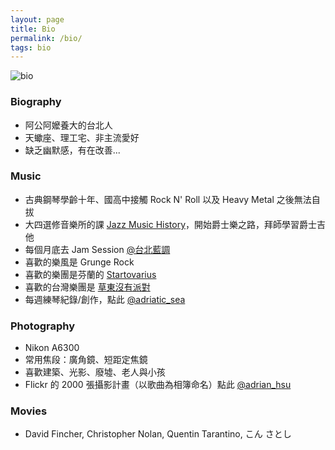 ```yaml
---
layout: page
title: Bio
permalink: /bio/
tags: bio
---
```


![bio](https://user-images.githubusercontent.com/8178172/49525480-cec63f00-f8e8-11e8-9241-2bb887745dae.jpeg)

### Biography

* 阿公阿嬤養大的台北人
* 天蠍座、理工宅、非主流愛好
* 缺乏幽默感，有在改善...

### Music
* 古典鋼琴學齡十年、國高中接觸 Rock N' Roll 以及 Heavy Metal 之後無法自拔
* 大四選修音樂所的課 [Jazz Music History](http://nol.ntu.edu.tw/nol/coursesearch/print_table.php?course_id=144%2031800&class=&dpt_code=0000&ser_no=80086&semester=106-1&lang=CH)，開始爵士樂之路，拜師學習爵士吉他
* 每個月底去 Jam Session [@台北藍調](https://www.facebook.com/bluenote.taipei.1974) 
* 喜歡的樂風是 Grunge Rock
* 喜歡的樂團是芬蘭的 [Startovarius](https://www.youtube.com/watch?v=lNLdTfwx5ZQ)
* 喜歡的台灣樂團是 [草東沒有派對](https://www.youtube.com/watch?v=m-NB-ibA5oA)
* 每週練琴紀錄/創作，點此 [@adriatic_sea](https://www.instagram.com/adriatic_sea___/)

### Photography
* Nikon A6300
* 常用焦段：廣角鏡、短距定焦鏡
* 喜歡建築、光影、廢墟、老人與小孩
* Flickr 的 2000 張攝影計畫（以歌曲為相簿命名）點此 [@adrian_hsu](https://www.flickr.com/photos/adrian_hsu/)

### Movies
* David Fincher, Christopher Nolan, Quentin Tarantino, こん さとし

